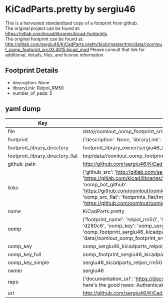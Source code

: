# KiCadParts.pretty by sergiu46  
This is a harvested standardized copy of a footprint from github.  
The original project can be found at:  
https://gitlab.com/kicad/libraries/kicad-footprints  
The original footprint can be found at:
http://gitlab.com/sergiu46/KiCadParts.pretty/blob/master/tmp/data//oomlout_oomp_footprint_src/XL4015.kicad_mod
Please consult that link for additional, details, files, and license information.  
## Footprint Details
* description: None  
* libraryLink: Relpol_RM50  
* number_of_pads: 5  
## yaml dump  
| Key | Value |  
| --- | --- |  
| file | data//oomlout_oomp_footprint_src/KiCadParts.pretty/Relpol_RM50.kicad_mod |  
| footprint | {'description': None, 'libraryLink': 'Relpol_RM50', 'number_of_pads': 5} |  
| footprint_library_directory | footprint_library_owner/sergiu46_KiCadParts.pretty |  
| footprint_library_directory_flat | tmp/data//oomlout_oomp_footprint_src/footprints_flat/sergiu46_kicadparts_relpol_rm50/working |  
| github_path | http://github.com/sergiu46/KiCadParts.pretty/blob/master/tmp/data//oomlout_oomp_footprint_src/Relpol_RM50.kicad_mod |  
| links | {'github_src': 'http://gitlab.com/sergiu46/KiCadParts.pretty/blob/master/tmp/data//oomlout_oomp_footprint_src/XL4015.kicad_mod', 'github_src_repo': 'https://gitlab.com/kicad/libraries/kicad-footprints', 'oomp_bot': 'tmp/data//oomlout_oomp_footprint_src/footprints/sergiu46_kicadparts_relpol_rm50/working', 'oomp_bot_github': 'https://github.com/oomlout/oomlout_oomp_footprint_bot/tree/main/tmp/data//oomlout_oomp_footprint_src/footprints/sergiu46_kicadparts_relpol_rm50/working', 'oomp_src_flat': 'footprints_flat/tmp/data//oomlout_oomp_footprint_src/footprints_flat/sergiu46_kicadparts_relpol_rm50/working', 'oomp_src_flat_github': 'https://github.com/oomlout/oomlout_oomp_footprint_src/tree/main/tmp/data//oomlout_oomp_footprint_src/footprints_flat/sergiu46_kicadparts_relpol_rm50/working'} |  
| name | KiCadParts.pretty |  
| oomp | {'footprint_name': 'relpol_rm50', 'library_name': 'kicadparts', 'md5': 'd280c6da06cce00ee769ec156272f263', 'md5_10': 'd280c6da06', 'md5_5': 'd280c', 'md5_6': 'd280c6', 'oomp_key': 'oomp_sergiu46_kicadparts_relpol_rm50', 'oomp_key_extra': 'oomp_footprint_sergiu46_kicadparts_relpol_rm50', 'oomp_key_full': 'oomp_footprint_sergiu46_kicadparts_relpol_rm50_d280c6', 'oomp_key_simple': 'sergiu46_kicadparts_relpol_rm50', 'original_filename': 'data//oomlout_oomp_footprint_src/KiCadParts.pretty/Relpol_RM50.kicad_mod', 'owner_name': 'sergiu46'} |  
| oomp_key | oomp_sergiu46_kicadparts_relpol_rm50 |  
| oomp_key_full | oomp_footprint_sergiu46_kicadparts_relpol_rm50 |  
| oomp_key_simple | sergiu46_kicadparts_relpol_rm50 |  
| owner | sergiu46 |  
| repo | {'documentation_url': 'https://docs.github.com/rest/overview/resources-in-the-rest-api#rate-limiting', 'message': "API rate limit exceeded for 84.66.142.224. (But here's the good news: Authenticated requests get a higher rate limit. Check out the documentation for more details.)"} |  
| url | http://github.com/sergiu46/KiCadParts.pretty |  

